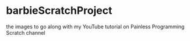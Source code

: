 # barbieScratchProject
the images to go along with my YouTube tutorial on Painless Programming Scratch channel
